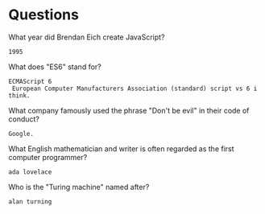 # Questions

What year did Brendan Eich create JavaScript?

```
1995
```

What does "ES6" stand for?

```
ECMAScript 6
 European Computer Manufacturers Association (standard) script vs 6 i think.
```

What company famously used the phrase "Don't be evil" in their code of conduct?

```
Google.
```

What English mathematician and writer is often regarded as the first computer programmer?

```
ada lovelace
```

Who is the "Turing machine" named after?

```
alan turning 
```
